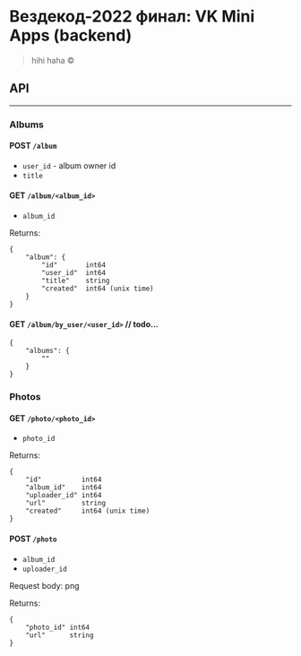 # Вездекод-2022 финал: VK Mini Apps (backend)

> hihi haha ©

## API
---

### Albums

#### POST `/album`

* `user_id` - album owner id
* `title`

#### GET `/album/<album_id>`

* `album_id`

Returns:

```
{
    "album": {
        "id"       int64
        "user_id"  int64
        "title"    string
        "created"  int64 (unix time)
    }
}
```

#### GET `/album/by_user/<user_id>` // todo…

```
{
    "albums": {
        ""
    }
}
```

### Photos

#### GET `/photo/<photo_id>`

* `photo_id`

Returns:

```
{
    "id"          int64
    "album_id"    int64
    "uploader_id" int64
    "url"         string
    "created"     int64 (unix time)
}
```

#### POST `/photo`

* `album_id`
* `uploader_id`

Request body: png

Returns:

```
{
    "photo_id" int64
    "url"      string
}
```

